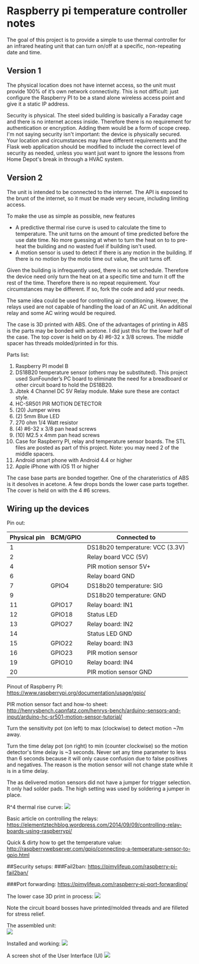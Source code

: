 # Raspberry pi temperature controller notes

The goal of this project is to provide a simple to use thermal controller for an infrared heating unit that can turn on/off at a specific, non-repeating date and time.  

## Version 1 
The physical location does not have internet access, so the unit must provide 100% of it’s own network connectivity. This is not difficult:  just configure the Raspberry PI to be a stand alone wireless access point and give it a static IP address. 

Security is physical.  The steel sided building is basically a Faraday cage and there is no internet access inside. Therefore there is no requirement for authentication or encryption. Adding them would be a form of scope creep.  I'm not saying security isn't important: the device is physically secured.  Your location and circumstances may have different requirements and the Flask web application should be modified to include the correct level of security as needed, unless you want just want to ignore the lessons from Home Depot's break in through a HVAC system. 

## Version 2
The unit is intended to be connected to the internet.  The API is exposed to the brunt of the internet, so it must be made very secure, including limiting access. 

To make the use as simple as possible, new features
* A predictive thermal rise curve is used to calculate the time to temperature.  The unit turns on the amount of time predicted before the use date time.  No more guessing at when to turn the heat on to to pre-heat the building and no wasted fuel if building isn't used.
* A motion sensor is used to detect if there is any motion in the building.  If there is no motion by the motio time out value, the unit turns off.

Given the building is infrequently used, there is no set schedule.  Therefore the device need only turn the heat on at a specific time and turn it off the rest of the time.  Therefore there is no repeat requirement.  Your circumstances may be different. If so, fork the code and add your needs.

The same idea could be used for controlling air conditioning.  However, the relays used are not capable of handling the load of an AC unit.  An additional relay and some AC wiring would be required.

The case is 3D printed with ABS.  One of the advantages of printing in ABS is the parts may be bonded with acetone.  I did just this for the lower half of the case.  The top cover is held on by 4) #6-32 x 3/8 screws.  The middle spacer has threads molded/printed in for this.

Parts list:
1. Raspberry PI model B
1. DS18B20 temperature sensor (others may be substituted). This project used SunFounder’s PC board to eliminate the need for a breadboard or other circuit board to hold the DS18B20.
1. Jbtek 4 Channel DC 5V Relay module.  Make sure these are contact style.
1. HC-SR501 PIR MOTION DETECTOR
1. (20) Jumper wires 
1. (2) 5mm Blue LED
1. 270 ohm 1/4 Watt resistor
1. (4) #6-32 x 3/8 pan head screws 
1. (10) M2.5 x 4mm pan head screws 
1. Case for Raspberry PI, relay and temperature sensor boards.  The STL files are posted as part of this project.  Note:  you may need 2 of the middle spacers.  
1. Android smart phone with Android 4.4 or higher
1. Apple iPhone with iOS 11 or higher

The case base parts are bonded together.  One of the charateristics of ABS is it desolves in acetone.  A few drops bonds the lower case parts together. The cover is held on with the 4 #6 screws.

## Wiring up the devices

Pin out:

| Physical pin | BCM/GPIO | Connected to                    |
|--------------|----------|---------------------------------|
| 1            |          | DS18b20 temperature: VCC (3.3V) |
| 2            |          | Relay board VCC (5V)            |
| 4            |          | PIR motion sensor 5V+           |
| 6            |          | Relay board GND |
| 7            | GPIO4    | DS18b20 temperature: SIG |
| 9            |          | DS18b20 temperature: GND |
| 11           | GPIO17   | Relay board: IN1 |
| 12           | GPIO18   | Status LED       |
| 13           | GPIO27   | Relay board: IN2 |
| 14           |          | Status LED GND |
| 15           | GPIO22   | Relay board: IN3 |
| 16           | GPIO23   | PIR motion sensor |
| 19           | GPIO10   | Relay board: IN4 |
| 20           |          | PIR motion sensor GND |

Pinout of Raspberry PI:
<https://www.raspberrypi.org/documentation/usage/gpio/>

PIR motion sensor fact and how-to sheet:
<http://henrysbench.capnfatz.com/henrys-bench/arduino-sensors-and-input/arduino-hc-sr501-motion-sensor-tutorial/>

Turn the sensitivity pot (on left) to max (clockwise) to detect motion ~7m away.

Turn the time delay pot (on right) to min (counter clockwise) so the motion detector's time delay is ~3 seconds.  Never set any time parameter to less than 6 seconds because it will only cause confusion due to false positives and negatives.  The reason is the motion sensor will not change state while it is in a time delay.

The as delivered motion sensors did not have a jumper for trigger selection.  It only had solder pads.  The high setting was used by soldering a jumper in place.

R^4 thermal rise curve:  ![](https://media.licdn.com/media/gcrc/dms/image/C4E12AQHuyTSePf1r8w/article-cover_image-shrink_600_2000/0?e=2125872000&v=beta&t=J2mREmPVFGIso2KNVW91QMjNrqgTlkCHlPvqXzgLMbI)

Basic article on controlling the relays:
<https://elementztechblog.wordpress.com/2014/09/09/controlling-relay-boards-using-raspberrypi/>

Quick & dirty how to get the temperature value:
<http://raspberrywebserver.com/gpio/connecting-a-temperature-sensor-to-gpio.html>

##Security setups:
###Fail2ban:
<https://pimylifeup.com/raspberry-pi-fail2ban/>

###Port forwarding:
<https://pimylifeup.com/raspberry-pi-port-forwarding/>

The lower case 3D print in process:
![](http://moosewareinc.com//portfolio/images/3dprinted-parts/RaspberryPiControllerCase.jpeg)

Note the circuit board bosses have printed/molded threads and are filleted for stress relief.

The assembled unit:  
![](http://moosewareinc.com//portfolio/images/3dprinted-parts/TControllerCompleted.jpeg)

Installed and working:
![](http://moosewareinc.com//portfolio/images/3dprinted-parts/smart_thermostat_installed.jpeg)

A screen shot of the User Interface (UI)
![](http://moosewareinc.com//portfolio/images/Screenshot_1491054776.png)


